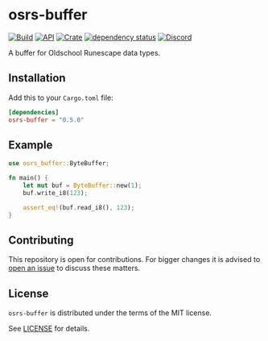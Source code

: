 # osrs-buffer

[![Build](https://github.com/runecore/osrs-buffer/workflows/build/badge.svg)](https://github.com/runecore/osrs-buffer)
[![API](https://docs.rs/osrs-buffer/badge.svg)](https://docs.rs/osrs-buffer)
[![Crate](https://img.shields.io/crates/v/osrs-buffer)](https://crates.io/crates/osrs-buffer)
[![dependency status](https://deps.rs/repo/github/runecore/osrs-buffer/status.svg)](https://deps.rs/repo/github/runecore/osrs-buffer)
[![Discord](https://img.shields.io/discord/926860365873184768?color=5865F2)](https://discord.gg/CcTa7TZfSc)

A buffer for Oldschool Runescape data types.

## Installation

Add this to your `Cargo.toml` file:

```toml
[dependencies]
osrs-buffer = "0.5.0"
```

## Example

```rust
use osrs_buffer::ByteBuffer;

fn main() {
    let mut buf = ByteBuffer::new(1);
    buf.write_i8(123);

    assert_eq!(buf.read_i8(), 123);
}
```

## Contributing

This repository is open for contributions. For bigger changes it is advised to [open an issue](https://github.com/runecore/osrs-buffer/issues/new) to discuss these matters.

## License

`osrs-buffer` is distributed under the terms of the MIT license.

See [LICENSE](LICENSE) for details.
